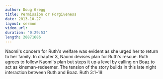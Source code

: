 ```yaml
--- 
author: Doug Gregg 
title: Permission or Forgiveness 
date: 2013-10-27 
layout: sermon
video_url:
duration: '0:29:53'
length: 28871686
---
```


Naomi's concern for Ruth's welfare was evident as she urged her to return to her family. In chapter 3, Naomi devises plan for Ruth's rescue. Ruth agrees to follow Naomi's plan but steps it up a level by calling on Boaz to act as kinsman-redeemer. The tension of the story builds in this late night interaction between Ruth and Boaz. Ruth 3:1–18
